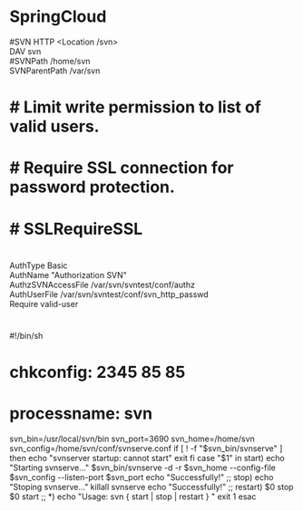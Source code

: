 # SpringCloud

#SVN  HTTP
<Location /svn>  
DAV svn  
#SVNPath /home/svn  
SVNParentPath /var/svn  
# # Limit write permission to list of valid users.  
# <LimitExcept GET PROPFIND OPTIONS REPORT>  
# # Require SSL connection for password protection.  
# # SSLRequireSSL  
#  
AuthType Basic  
AuthName "Authorization SVN"  
AuthzSVNAccessFile /var/svn/svntest/conf/authz  
AuthUserFile /var/svn/svntest/conf/svn_http_passwd  
Require valid-user  
# </LimitExcept>  
</Location>  

#!/bin/sh
# chkconfig: 2345 85 85
# processname: svn
svn_bin=/usr/local/svn/bin
svn_port=3690
svn_home=/home/svn
svn_config=/home/svn/conf/svnserve.conf
if [ ! -f "$svn_bin/svnserve" ]
then
echo "svnserver startup: cannot start"
exit
fi
case "$1" in
start)
echo "Starting svnserve..."
$svn_bin/svnserve -d -r $svn_home --config-file $svn_config --listen-port $svn_port
echo "Successfully!"
;;
stop)
echo "Stoping svnserve..."
killall svnserve
echo "Successfully!"
;;
restart)
$0 stop
$0 start
;;
*)
echo "Usage: svn { start | stop | restart } "
exit 1
esac
